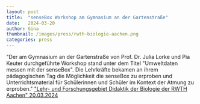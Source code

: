 ```yaml
---
layout: post
title:  "senseBox Workshop am Gymnasium an der Gartenstraße"
date:   2024-03-20
author: Gina
thumbnail: /images/press/rwth-biologie-aachen.png
categories: press
---
```

"Der am Gymnasium an der Gartenstraße von Prof. Dr. Julia Lorke und Pia Keuter durchgeführte Workshop stand unter dem Titel "Umweltdaten messen mit der senseBox". Die Lehrkräfte bekamen an ihrem pädagogischen Tag die Möglichkeit die senseBox zu erproben und Unterrichtsmaterial für Schülerinnen und Schüler im Kontext der Atmung zu erproben."
<a href="https://www.biologiedidaktik.rwth-aachen.de/cms/biologiedidaktik/das-lehr-und-forschungsgebiet/aktuelle-meldungen/~bgwdnu/sensebox-workshop/">"Lehr- und Forschungsgebiet Didaktik der Biologie der RWTH Aachen" 20.03.2024</a>
